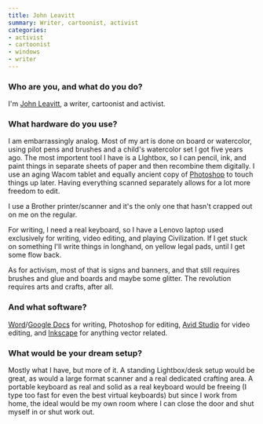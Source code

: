 ```yaml
---
title: John Leavitt
summary: Writer, cartoonist, activist
categories:
- activist
- cartoonist
- windows
- writer
---
```


### Who are you, and what do you do?

I'm [John Leavitt](http://www.leavittalone.com "John's website."), a writer, cartoonist and activist.

### What hardware do you use?

I am embarrassingly analog. Most of my art is done on board or watercolor, using pilot pens and brushes and a child's watercolor set I got five years ago. The most importent tool I have is a Llghtbox, so I can pencil, ink, and paint things in separate sheets of paper and then recombine them digitally. I use an aging Wacom tablet and equally ancient copy of [Photoshop][] to touch things up later. Having everything scanned separately allows for a lot more freedom to edit. 

I use a Brother printer/scanner and it's the only one that hasn't crapped out on me on the regular. 

For writing, I need a real keyboard, so I have a Lenovo laptop used exclusively for writing, video editing, and playing Civilization. If I get stuck on something I'll write things in longhand, on yellow legal pads, until I get some flow back.

As for activism, most of that is signs and banners, and that still requires brushes and glue and boards and maybe some glitter. The revolution requires arts and crafts, after all. 

### And what software?

[Word][]/[Google Docs][google-docs] for writing, Photoshop for editing, [Avid Studio][avid-studio] for video editing, and [Inkscape][] for anything vector related. 

### What would be your dream setup?

Mostly what I have, but more of it. A standing Lightbox/desk setup would be great, as would a large format scanner and a real dedicated crafting area. A portable keyboard as real and solid as a real keyboard would be freeing (I type too fast for even the best virtual keyboards) but since I work from home, the ideal would be my own room where I can close the door and shut myself in or shut work out.

[inkscape]: https://inkscape.org/en/ "An open-source vector graphics program."
[google-docs]: https://en.wikipedia.org/wiki/Google_Docs "A web-based office suite."
[avid-studio]: https://www.amazon.com/Avid-8210-30008-01-Studio/dp/B004TRP7JY "A movie editing suite."
[photoshop]: https://www.adobe.com/products/photoshop.html "A bitmap image editor."
[word]: https://products.office.com/en-us/word "A document editor."
